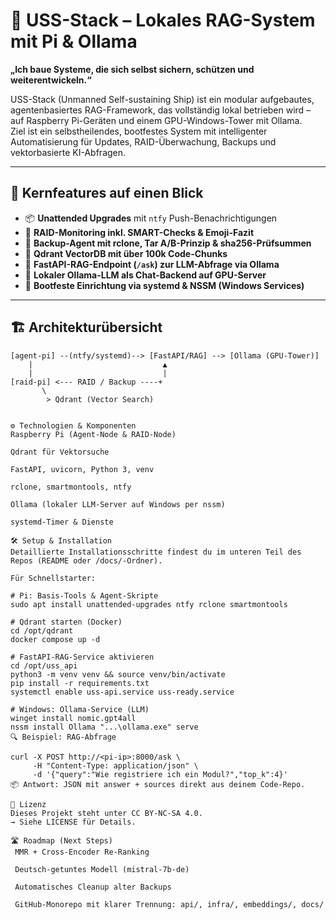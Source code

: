 # 🚀 USS-Stack – Lokales RAG-System mit Pi & Ollama

**„Ich baue Systeme, die sich selbst sichern, schützen und weiterentwickeln.“**

USS-Stack (Unmanned Self-sustaining Ship) ist ein modular aufgebautes, agentenbasiertes RAG-Framework, das vollständig lokal betrieben wird – auf Raspberry Pi-Geräten und einem GPU-Windows-Tower mit Ollama.  
Ziel ist ein selbstheilendes, bootfestes System mit intelligenter Automatisierung für Updates, RAID-Überwachung, Backups und vektorbasierte KI-Abfragen.

---

## 🧠 Kernfeatures auf einen Blick

- 📦 **Unattended Upgrades** mit `ntfy` Push-Benachrichtigungen  
- 🧲 **RAID-Monitoring inkl. SMART-Checks & Emoji-Fazit**  
- 🔐 **Backup-Agent mit rclone, Tar A/B-Prinzip & sha256-Prüfsummen**  
- 🧬 **Qdrant VectorDB mit über 100k Code-Chunks**  
- 🤖 **FastAPI-RAG-Endpoint (`/ask`) zur LLM-Abfrage via Ollama**  
- 🧠 **Lokaler Ollama-LLM als Chat-Backend auf GPU-Server**  
- 🔁 **Bootfeste Einrichtung via systemd & NSSM (Windows Services)**

---

## 🏗️ Architekturübersicht

```text
[agent-pi] --(ntfy/systemd)--> [FastAPI/RAG] --> [Ollama (GPU-Tower)]
    |                             ▲
    |                             |
[raid-pi] <--- RAID / Backup ----+
       \
        > Qdrant (Vector Search)


⚙️ Technologien & Komponenten
Raspberry Pi (Agent-Node & RAID-Node)

Qdrant für Vektorsuche

FastAPI, uvicorn, Python 3, venv

rclone, smartmontools, ntfy

Ollama (lokaler LLM-Server auf Windows per nssm)

systemd-Timer & Dienste

🛠️ Setup & Installation
Detaillierte Installationsschritte findest du im unteren Teil des Repos (README oder /docs/-Ordner).

Für Schnellstarter:

# Pi: Basis-Tools & Agent-Skripte
sudo apt install unattended-upgrades ntfy rclone smartmontools

# Qdrant starten (Docker)
cd /opt/qdrant
docker compose up -d

# FastAPI-RAG-Service aktivieren
cd /opt/uss_api
python3 -m venv venv && source venv/bin/activate
pip install -r requirements.txt
systemctl enable uss-api.service uss-ready.service

# Windows: Ollama-Service (LLM)
winget install nomic.gpt4all
nssm install Ollama "...\ollama.exe" serve
🔍 Beispiel: RAG-Abfrage

curl -X POST http://<pi-ip>:8000/ask \
     -H "Content-Type: application/json" \
     -d '{"query":"Wie registriere ich ein Modul?","top_k":4}'
📦 Antwort: JSON mit answer + sources direkt aus deinem Code-Repo.

📜 Lizenz
Dieses Projekt steht unter CC BY-NC-SA 4.0.
→ Siehe LICENSE für Details.

🛣️ Roadmap (Next Steps)
 MMR + Cross-Encoder Re-Ranking

 Deutsch-getuntes Modell (mistral-7b-de)

 Automatisches Cleanup alter Backups

 GitHub-Monorepo mit klarer Trennung: api/, infra/, embeddings/, docs/

